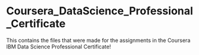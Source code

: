 # Coursera_DataScience_Professional_Certificate
This contains the files that were made for the assignments in the Coursera IBM Data Science Professional Certificate!
